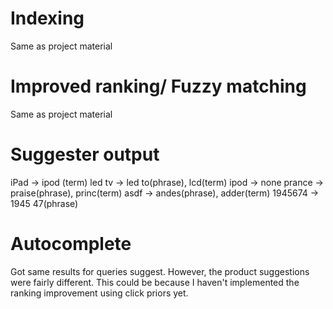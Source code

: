 
# Indexing 

Same as project material

# Improved ranking/ Fuzzy matching 

Same as project material

# Suggester output

iPad -> ipod (term)
led tv -> led to(phrase), lcd(term)
ipod -> none
prance -> praise(phrase), princ(term)
asdf -> andes(phrase), adder(term)
1945674 -> 1945 47(phrase)

# Autocomplete

Got same results for queries suggest. However, the product suggestions were fairly different. This could be because I haven't implemented the ranking improvement using click priors yet.


